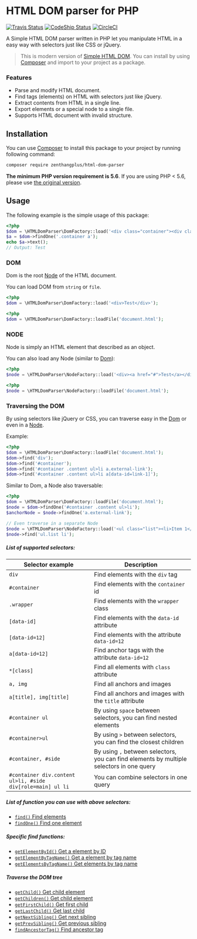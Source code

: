 # HTML DOM parser for PHP

[![Travis Status](https://travis-ci.com/zenthangplus/HTMLDomParser.svg?branch=master)](https://travis-ci.com/zenthangplus/HTMLDomParser)
[![CodeShip Status](https://app.codeship.com/projects/0bc12be0-4ff5-0137-3337-36ac3da8be85/status?branch=master)](https://app.codeship.com/projects/339848)
[![CircleCI](https://circleci.com/gh/zenthangplus/HTMLDomParser.svg?style=svg)](https://circleci.com/gh/zenthangplus/HTMLDomParser)

A Simple HTML DOM parser written in PHP let you manipulate HTML in a easy way with selectors just like CSS or jQuery.

> This is modern version of [Simple HTML DOM](https://simplehtmldom.sourceforge.io/). 
You can install by using [Composer](https://getcomposer.org/) and import to your project as a package.

### Features

- Parse and modify HTML document.
- Find tags (elements) on HTML with selectors just like jQuery.
- Extract contents from HTML in a single line.
- Export elements or a special node to a single file.
- Supports HTML document with invalid structure.

## Installation

You can use [Composer](https://getcomposer.org/) to install this package to your project by running following command:

```bash
composer require zenthangplus/html-dom-parser
```

**The minimum PHP version requirement is 5.6**. If you are using PHP < 5.6, please use [the original version](https://simplehtmldom.sourceforge.io/).

## Usage
The following example is the simple usage of this package:

```php
<?php
$dom = \HTMLDomParser\DomFactory::load('<div class="container"><div class="anchor"><a href="#">Test</a></div></div>');
$a = $dom->findOne('.container a');
echo $a->text();
// Output: Test
```

### DOM
Dom is the root [Node](#node) of the HTML document.

You can load DOM from `string` or `file`.

```php
<?php
$dom = \HTMLDomParser\DomFactory::load('<div>Test</div>');
```

```php
<?php
$dom = \HTMLDomParser\DomFactory::loadFile('document.html');
```

### NODE
Node is simply an HTML element that described as an object.

You can also load any Node (similar to [Dom](#dom)):

```php
<?php
$node = \HTMLDomParser\NodeFactory::load('<div><a href="#">Test</a></div>');
```

```php
<?php
$node = \HTMLDomParser\NodeFactory::loadFile('document.html');
```

### Traversing the DOM
By using selectors like jQuery or CSS, you can traverse easy in the [Dom](#dom) or even in a [Node](#node).

Example:
```php
<?php
$dom = \HTMLDomParser\DomFactory::loadFile('document.html');
$dom->find('div');
$dom->find('#container');
$dom->find('#container .content ul>li a.external-link');
$dom->find('#container .content ul>li a[data-id=link-1]');
```

Similar to Dom, a Node also traversable:
```php
<?php
$dom = \HTMLDomParser\DomFactory::loadFile('document.html');
$node = $dom->findOne('#container .content ul>li');
$anchorNode = $node->findOne('a.external-link');

// Even traverse in a separate Node
$node = \HTMLDomParser\NodeFactory::load('<ul class="list"><li>Item 1</li><li>Item 2</li></ul>');
$node->find('ul.list li');
```

##### List of supported selectors:

| Selector example | Description |
| --- | --- |
| `div` | Find elements with the `div` tag |
| `#container` | Find elements with the `container` id |
| `.wrapper` | Find elements with the `wrapper` class |
| `[data-id]` | Find elements with the `data-id` attribute |
| `[data-id=12]` | Find elements with the attribute `data-id=12` |
| `a[data-id=12]` | Find anchor tags with the attribute `data-id=12` |
| `*[class]` | Find all elements with `class` attribute |
| `a, img` | Find all anchors and images |
| `a[title], img[title]` | Find all anchors and images with the `title` attribute |
| `#container ul` | By using `space` between selectors, you can find nested elements |
| `#container>ul` | By using `>` between selectors, you can find the closest children |
| `#container, #side` | By using `,` between selectors, you can find elements by multiple selectors in one query |
| `#container div.content ul>li, #side div[role=main] ul li` | You can combine selectors in one query |

##### List of function you can use with above selectors:

- [`find()` Find elements](docs/traverse.md#find-elements)
- [`findOne()` Find one element](docs/traverse.md#find-one-element)

##### Specific find functions:

- [`getElementById()` Get a element by ID](docs/traverse.md#get-element-by-id)
- [`getElementByTagName()` Get a element by tag name](docs/traverse.md#get-a-element-by-tag-name)
- [`getElementsByTagName()` Get elements by tag name](docs/traverse.md#get-elements-by-tag-name)

##### Traverse the DOM tree

- [`getChild()` Get child element](docs/traverse.md#get-child-element)
- [`getChildren()` Get child element](docs/traverse.md#get-all-children)
- [`getFirstChild()` Get first child](docs/traverse.md#get-first-child)
- [`getLastChild()` Get last child](docs/traverse.md#get-last-child)
- [`getNextSibling()` Get next sibling](docs/traverse.md#get-next-sibling)
- [`getPrevSibling()` Get previous sibling](docs/traverse.md#get-previous-sibling)
- [`findAncestorTag()` Find ancestor tag](docs/traverse.md#find-ancestor-tag)
